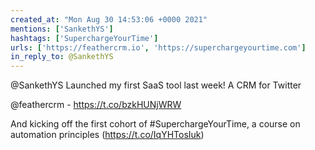 ```yaml
---
created_at: "Mon Aug 30 14:53:06 +0000 2021"
mentions: ['SankethYS']
hashtags: ['SuperchargeYourTime']
urls: ['https://feathercrm.io', 'https://superchargeyourtime.com']
in_reply_to: @SankethYS
---
```


@SankethYS Launched my first SaaS tool last week! A CRM for Twitter

@feathercrm - https://t.co/bzkHUNjWRW

And kicking off the first cohort of #SuperchargeYourTime, a course on automation principles (https://t.co/IqYHTosIuk)
